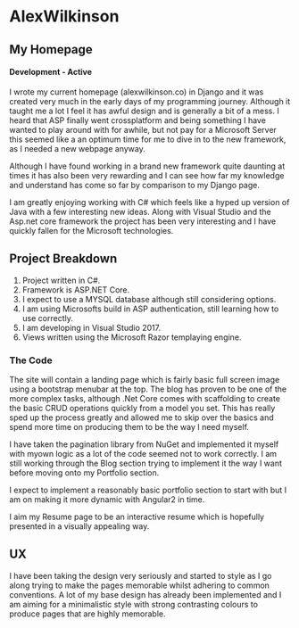 # AlexWilkinson
My Homepage
---
#### Development - Active
I wrote my current homepage (alexwilkinson.co) in Django and it was created very much in the early days of my programming journey.
Although it taught me a lot I feel it has awful design and is generally a bit of a mess. I heard that ASP finally went crossplatform
and being something I have wanted to play around with for awhile, but not pay for a Microsoft Server this seemed like a an optimum time
for me to dive in to the new framework, as I needed a new webpage anyway.

Although I have found working in a brand new framework quite daunting at times it has also been very rewarding and I can see how far my
knowledge and understand has come so far by comparison to my Django page.

I am greatly enjoying working with C# which feels like a hyped up version of Java with a few interesting new ideas. Along with Visual
Studio and the Asp.net core framework the project has been very interesting and I have quickly fallen for the Microsoft technologies.

Project Breakdown
---
1. Project written in C#.
2. Framework is ASP.NET Core.
3. I expect to use a MYSQL database although still considering options.
4. I am using Microsofts build in ASP authentication, still learning how to use correctly.
5. I am developing in Visual Studio 2017.
6. Views written using the Microsoft Razor templaying engine.

### The Code
The site will contain a landing page which is fairly basic full screen image using a bootstrap menubar at the top. The blog has proven to
be one of the more complex tasks, although .Net Core comes with scaffolding to create the basic CRUD operations quickly from a model you set.
This has really sped up the process greatly and allowed me to skip over the basics and spend more time on producing them to be the way I
need myself. 

I have taken the pagination library from NuGet and implemented it myself with myown logic as a lot of the code seemed not to work correctly.
I am still working through the Blog section trying to implement it the way I want before moving onto my Portfolio section.

I expect to implement a reasonably basic portfolio section to start with but I am on making it more dynamic with Angular2 in time.

I aim my Resume page to be an interactive resume which is hopefully presented in a visually appealing way.


## UX
I have been taking the design very seriously and started to style as I go along trying to make the pages memorable whilst adhering to
common conventions. A lot of my base design has already been implemented and I am aiming for a minimalistic style with strong contrasting
colours to produce pages that are highly memorable.
